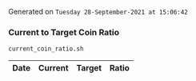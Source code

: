 Generated on `Tuesday 28-September-2021 at 15:06:42`

### Current to Target Coin Ratio
`current_coin_ratio.sh`

Date|Current|Target|Ratio
---|---|---|---
